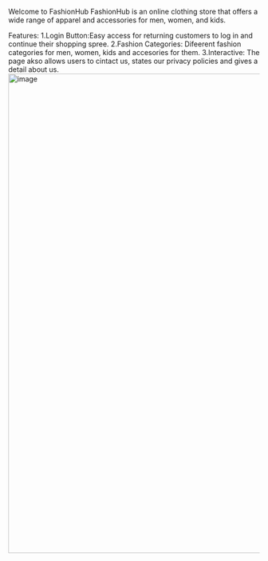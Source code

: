 Welcome to FashionHub 
FashionHub is an online clothing store that offers a wide range of apparel and accessories for men, women, and kids. 

Features:
1.Login Button:Easy access for returning customers to log in and continue their shopping spree.
2.Fashion Categories: Difeerent fashion categories for men, women, kids and accesories for them.
3.Interactive: The page akso allows users to cintact us, states our privacy policies and gives a detail about us.
<img width="960" alt="image" src="https://github.com/Saanvi0804/Landing-page/assets/169428156/950ee66c-6e04-43e6-8cd8-1fde0ab84358">

